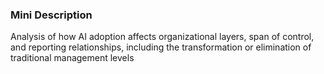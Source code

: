 ### Mini Description

Analysis of how AI adoption affects organizational layers, span of control, and reporting relationships, including the transformation or elimination of traditional management levels
